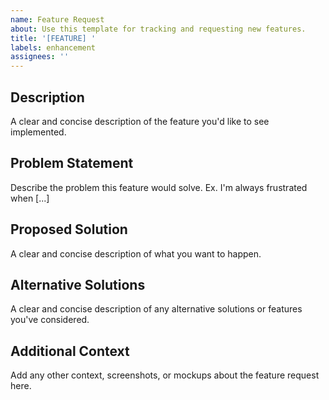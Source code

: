 ```yaml
---
name: Feature Request
about: Use this template for tracking and requesting new features.
title: '[FEATURE] '
labels: enhancement
assignees: ''
---
```


## Description
A clear and concise description of the feature you'd like to see implemented.

## Problem Statement
Describe the problem this feature would solve. Ex. I'm always frustrated when [...]

## Proposed Solution
A clear and concise description of what you want to happen.

## Alternative Solutions
A clear and concise description of any alternative solutions or features you've considered.

## Additional Context
Add any other context, screenshots, or mockups about the feature request here.
